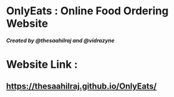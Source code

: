 # OnlyEats : Online Food Ordering Website
##### Created by @thesaahilraj and @vidrazyne

# Website Link : 
## https://thesaahilraj.github.io/OnlyEats/
